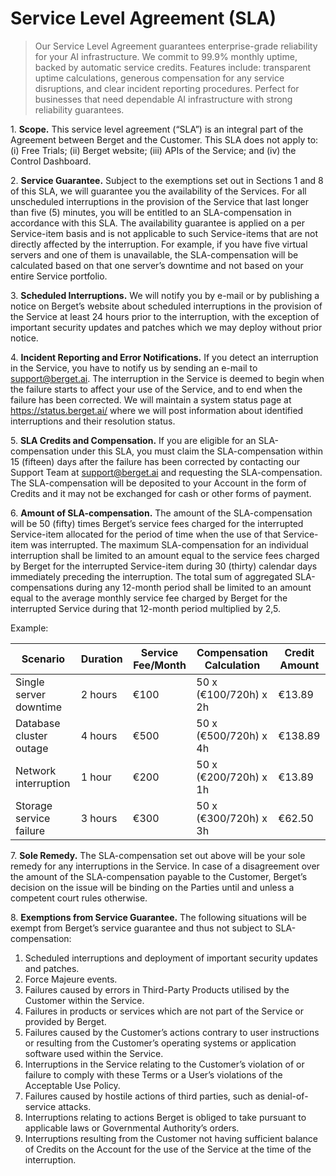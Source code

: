 # Service Level Agreement (SLA)

> Our Service Level Agreement guarantees enterprise-grade reliability for your AI infrastructure. We commit to 99.9% monthly uptime, backed by automatic service credits. Features include: transparent uptime calculations, generous compensation for any service disruptions, and clear incident reporting procedures. Perfect for businesses that need dependable AI infrastructure with strong reliability guarantees.

1\. **Scope.** This service level agreement (“SLA”) is an integral part of the Agreement between Berget and the Customer. This SLA does not apply to: (i) Free Trials; (ii) Berget website; (iii) APIs of the Service; and (iv) the Control Dashboard.

2\. **Service Guarantee.** Subject to the exemptions set out in Sections 1 and 8 of this SLA, we will guarantee you the availability of the Services. For all unscheduled interruptions in the provision of the Service that last longer than five (5) minutes, you will be entitled to an SLA-compensation in accordance with this SLA. The availability guarantee is applied on a per Service-item basis and is not applicable to such Service-items that are not directly affected by the interruption. For example, if you have five virtual servers and one of them is unavailable, the SLA-compensation will be calculated based on that one server’s downtime and not based on your entire Service portfolio.

3\. **Scheduled Interruptions.** We will notify you by e-mail or by publishing a notice on Berget’s website about scheduled interruptions in the provision of the Service at least 24 hours prior to the interruption, with the exception of important security updates and patches which we may deploy without prior notice.

4\. **Incident Reporting and Error Notifications.** If you detect an interruption in the Service, you have to notify us by sending an e-mail to support@berget.ai. The interruption in the Service is deemed to begin when the failure starts to affect your use of the Service, and to end when the failure has been corrected. We will maintain a system status page at https://status.berget.ai/ where we will post information about identified interruptions and their resolution status.

5\. **SLA Credits and Compensation.** If you are eligible for an SLA-compensation under this SLA, you must claim the SLA-compensation within 15 (fifteen) days after the failure has been corrected by contacting our Support Team at support@berget.ai and requesting the SLA-compensation. The SLA-compensation will be deposited to your Account in the form of Credits and it may not be exchanged for cash or other forms of payment.

6\. **Amount of SLA-compensation.** The amount of the SLA-compensation will be 50 (fifty) times Berget’s service fees charged for the interrupted Service-item allocated for the period of time when the use of that Service-item was interrupted. The maximum SLA-compensation for an individual interruption shall be limited to an amount equal to the service fees charged by Berget for the interrupted Service-item during 30 (thirty) calendar days immediately preceding the interruption. The total sum of aggregated SLA-compensations during any 12-month period shall be limited to an amount equal to the average monthly service fee charged by Berget for the interrupted Service during that 12-month period multiplied by 2,5.

Example:

| Scenario                | Duration | Service Fee/Month | Compensation Calculation | Credit Amount |
| ----------------------- | -------- | ----------------- | ------------------------ | ------------- |
| Single server downtime  | 2 hours  | €100              | 50 x (€100/720h) x 2h    | €13.89        |
| Database cluster outage | 4 hours  | €500              | 50 x (€500/720h) x 4h    | €138.89       |
| Network interruption    | 1 hour   | €200              | 50 x (€200/720h) x 1h    | €13.89        |
| Storage service failure | 3 hours  | €300              | 50 x (€300/720h) x 3h    | €62.50        |

7\. **Sole Remedy.** The SLA-compensation set out above will be your sole remedy for any interruptions in the Service. In case of a disagreement over the amount of the SLA-compensation payable to the Customer, Berget’s decision on the issue will be binding on the Parties until and unless a competent court rules otherwise.

8\. **Exemptions from Service Guarantee.** The following situations will be exempt from Berget’s service guarantee and thus not subject to SLA-compensation:

1. Scheduled interruptions and deployment of important security updates and patches.
2. Force Majeure events.
3. Failures caused by errors in Third-Party Products utilised by the Customer within the Service.
4. Failures in products or services which are not part of the Service or provided by Berget.
5. Failures caused by the Customer’s actions contrary to user instructions or resulting from the Customer’s operating systems or application software used within the Service.
6. Interruptions in the Service relating to the Customer’s violation of or failure to comply with these Terms or a User’s violations of the Acceptable Use Policy.
7. Failures caused by hostile actions of third parties, such as denial-of-service attacks.
8. Interruptions relating to actions Berget is obliged to take pursuant to applicable laws or Governmental Authority’s orders.
9. Interruptions resulting from the Customer not having sufficient balance of Credits on the Account for the use of the Service at the time of the interruption.
